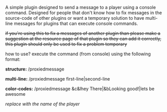 A simple plugin designed to send a message to a player using a console command.
Designed for people that don't know how to fix messages in the source-code of other plugins or want a temporary solution to have multi-line messages for plugins that can execute console commands.


~~if you're using this to fix a messages of another plugin than please make a suggestion at the resource page of that plugin so they can add it correctly, this plugin should only be used to fix a problem temporary~~





how to use? execute the command (from console) using the following format:   


**structure:**
/proxiedmessage <player> <message>  

**multi-line:**
/proxiedmessage <player> first-line|second-line  

**color-codes:**
/proxiedmessage <player> &c&lhey There|&bLooking good!|lets be awesome   



*replace <player> with the name of the player*
